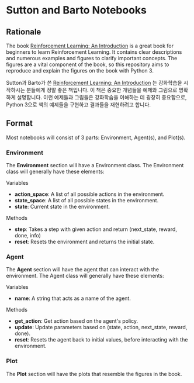 # Sutton and Barto Notebooks

## Rationale

The book [Reinforcement Learning: An Introduction](http://incompleteideas.net/book/the-book-2nd.html) is a great book for beginners to learn Reinforcement Learning. It contains clear descriptions and numerous examples and figures to clarify important concepts. The figures are a vital component of the book, so this repository aims to reproduce and explain the figures on the book with Python 3.

Sutton과 Barto가 쓴 [Reinforcement Learning: An Introduction](http://incompleteideas.net/book/the-book-2nd.html) 는 강화학습을 시작하시는 분들에게 정말 좋은 책입니다. 이 책은 중요한 개념들을 예제와 그림으로 명확하게 설명합니다. 이런 예제들과 그림들은 강화학습을 이해하는 데 굉장히 중요함으로, Python 3으로 책의 예제들을 구현하고 결과들을 재현하려고 합니다.

## Format

Most notebooks will consist of 3 parts: Environment, Agent(s), and Plot(s).

### Environment

The **Environment** section will have a Environment class. The Environment class will generally have these elements:

Variables

 * **action_space**: A list of all possible actions in the environment.
 * **state_space**: A list of all possible states in the environment.
 * **state**: Current state in the environment.

Methods

 * **step**: Takes a step with given action and return (next_state, reward, done, info)
 * **reset**: Resets the environment and returns the initial state.

### Agent

The **Agent** section will have the agent that can interact with the environment. The Agent class will generally have these elements:

Variables

 * **name**: A string that acts as a name of the agent.

Methods

 * **get_action**: Get action based on the agent's policy.
 * **update**: Update parameters based on (state, action, next_state, reward, done).
 * **reset**: Resets the agent back to initial values, before interacting with the environment.

### Plot

The **Plot** section will have the plots that resemble the figures in the book.
